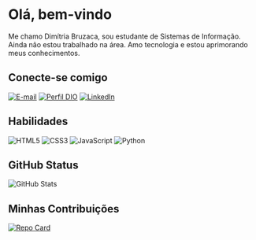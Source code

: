 # Olá, bem-vindo
Me chamo Dimítria Bruzaca, sou estudante de Sistemas de Informação.
Ainda não estou trabalhado na área. Amo tecnologia e estou  aprimorando meus conhecimentos.

## Conecte-se comigo
[![E-mail](https://img.shields.io/badge/Gmail-D14836?style=for-the-badge&logo=gmail&logoColor=white)](mailto:dimitriabruzaca@gmail.com)
[![Perfil DIO](https://img.shields.io/badge/-Meu%20Perfil%20na%20DIO-purple?style=for-the-badge)](https://web.dio.me/users/dimitriabruzaca?tab=skills)
[![LinkedIn](https://img.shields.io/badge/-LinkedIn-blue?style=for-the-badge&logo=linkedin&logoColor=white)](linkedin.com/in/dimítria-bruzaca-santos-496029249)

## Habilidades
![HTML5](https://img.shields.io/badge/HTML5-000?style=for-the-badge&logo=html5)
![CSS3](https://img.shields.io/badge/CSS3-000?style=for-the-badge&logo=css3&logoColor=264CE4)
![JavaScript](https://img.shields.io/badge/JavaScript-000?style=for-the-badge&logo=javascript)
![Python](https://img.shields.io/badge/Python-000?style=for-the-badge&logo=python)

## GitHub Status
![GitHub Stats](https://github-readme-stats.vercel.app/api?username=dimithria&theme=transparent&bg_color=000&border_color=30A3DC&show_icons=true&icon_color=30A3DC&title_color=E94D5F&text_color=FFF)

## Minhas Contribuições
[![Repo Card](https://github-readme-stats.vercel.app/api/pin/?username=dimithria&repo=dio-lab-open-source&bg_color=000&border_color=30A3DC&show_icons=true&icon_color=30A3DC&title_color=E94D5F&text_color=FFF)](https://github.com/dimithria/dio-lab-open-source)